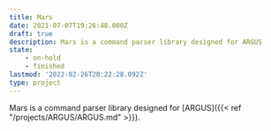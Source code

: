 ```yaml
---
title: Mars
date: 2021-07-07T19:26:48.000Z
draft: true
description: Mars is a command parser library designed for ARGUS
state:
    - on-hold
    - finished
lastmod: '2022-02-26T20:22:28.092Z'
type: project
---
```

Mars is a command parser library designed for [ARGUS]({{< ref "/projects/ARGUS/ARGUS.md" >}}).
